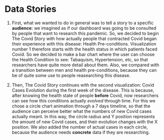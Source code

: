 # Data Stories

1. First, what we wanted to do in general was to tell a story to a specific **audience**: we imagined as if our dashboard was going to be consulted by people that want to research this pandemic. So, we decided to begin The Covid Story with how actually people that contracted Covid began their experience with this disease: Health Pre-conditions. Visualization number 1 therefore starts with the health status in which patients faced Covid. So we decided to make a bar chart where the user can choose the Health Condition to see: Tabaquism, Hypertension, etc, so that researchers have quite more detail about them. Also, we compared with a transition between men and health pre-conditions, because they can be of quite some use to people reasearching this disease.

2. Then, The Covid Story continues with the second visualization: Covid Cases Evolution during the first week of the disease. This is because, after knowing the health state of people **before** Covid, now researchers can see how this conditions actually *evolved* through time. For this we chose a circle chart animation through a 7 days timeline, so that the audience can perceive better what the numbers of new Covid cases actually meant. In this way, the circle radius and Y position represents the amount of new Covid cases, and their evolution changes with the X position. We also added the number of actual cases in each circle, because the audience needs **concrete** data if they are researching.